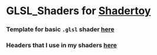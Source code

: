 # GLSL_Shaders for [Shadertoy](https://www.shadertoy.com)

### Template for basic `.glsl` shader [here](./template.glsl)

### Headers that I use in my shaders [here](./headers.glsl)